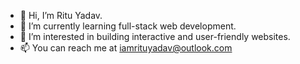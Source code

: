 - 👋 Hi, I’m Ritu Yadav.
- 🌱 I’m currently learning full-stack web development.
- 👀 I’m interested in building interactive and user-friendly websites.
- 📫 You can reach me at iamrituyadav@outlook.com

<!---
iamrituyadav/iamrituyadav is a ✨ special ✨ repository because its `README.md` (this file) appears on your GitHub profile.
You can click the Preview link to take a look at your changes.
--->

